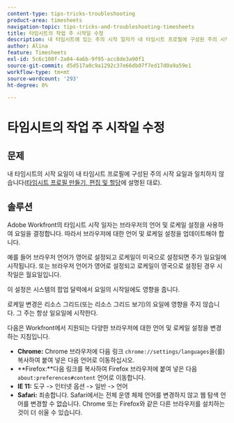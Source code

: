 ```yaml
---
content-type: tips-tricks-troubleshooting
product-area: timesheets
navigation-topic: tips-tricks-and-troubleshooting-timesheets
title: 타임시트의 작업 주 시작일 수정
description: 내 타임시트에 있는 주의 시작 일자가 내 타임시트 프로필에 구성된 주의 시작 일자와 일치하지 않습니다.
author: Alina
feature: Timesheets
exl-id: 5c6c100f-2a04-4a6b-9f95-acc8de3a90f1
source-git-commit: d5d517a0c9a1292c37e66db07f7ed17d0a9a59e1
workflow-type: tm+mt
source-wordcount: '293'
ht-degree: 0%

---
```


# 타임시트의 작업 주 시작일 수정

## 문제

내 타임시트의 시작 요일이 내 타임시트 프로필에 구성된 주의 시작 요일과 일치하지 않습니다([타임시트 프로필 만들기, 편집 및 할당](../../timesheets/create-and-manage-timesheets/create-timesheet-profiles.md)에 설명된 대로).

## 솔루션

Adobe Workfront의 타임시트 시작 일자는 브라우저의 언어 및 로케일 설정을 사용하여 요일을 결정합니다. 따라서 브라우저에 대한 언어 및 로케일 설정을 업데이트해야 합니다.

예를 들어 브라우저 언어가 영어로 설정되고 로케일이 미국으로 설정되면 주가 일요일에 시작됩니다. 또는 브라우저 언어가 영어로 설정되고 로케일이 영국으로 설정된 경우 시작일은 월요일입니다.

이 설정은 시스템의 팝업 달력에서 요일의 시작일에도 영향을 줍니다.

로케일 변경은 리소스 그리드(또는 리소스 그리드 보기)의 요일에 영향을 주지 않습니다. 그 주는 항상 일요일에 시작한다.

다음은 Workfront에서 지원되는 다양한 브라우저에 대한 언어 및 로케일 설정을 변경하는 지침입니다.

* **Chrome:** Chrome 브라우저에 다음 링크 `chrome://settings/languages`을(를) 복사하여 붙여 넣은 다음 언어로 이동하십시오.
* **Firefox:**다음 링크를 복사하여 Firefox 브라우저에 붙여 넣은 다음 `about:preferences#content` 언어로 이동합니다.
* **IE 11:** 도구 -> 인터넷 옵션 -> 일반 -> 언어
* **Safari:** 죄송합니다. Safari에서는 전체 운영 체제 언어를 변경하지 않고 웹 탐색 언어를 변경할 수 없습니다. Chrome 또는 Firefox와 같은 다른 브라우저를 설치하는 것이 더 쉬울 수 있습니다.


